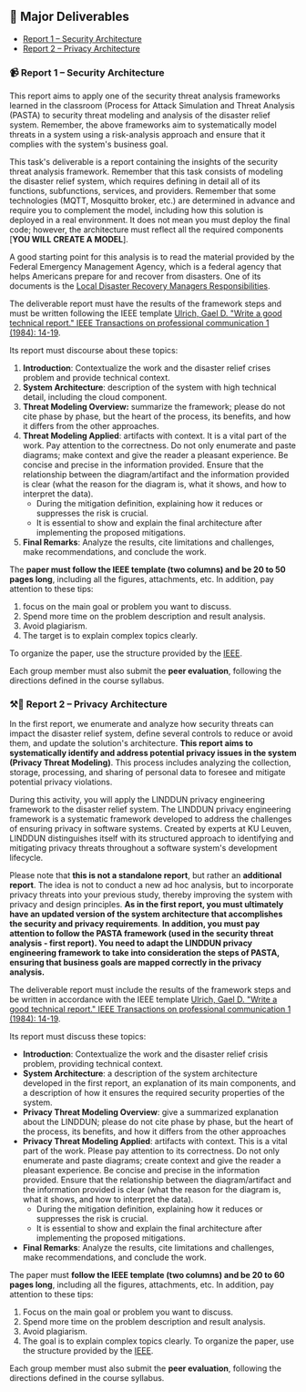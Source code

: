 ## 🎢 Major Deliverables

  * [Report 1 – Security Architecture](#rep1)
  * [Report 2 – Privacy Architecture](#rep2)


### 📹 Report 1 – Security Architecture  <a name = "rep1"></a>

This report aims to apply one of the security threat analysis frameworks learned in the classroom (Process for Attack Simulation and Threat Analysis (PASTA) to security threat modeling and analysis of the disaster relief system. Remember, the above frameworks aim to systematically model threats in a system using a risk-analysis approach and ensure that it complies with the system's business goal.

This task's deliverable is a report containing the insights of the security threat analysis framework. Remember that this task consists of modeling the disaster relief system, which requires defining in detail all of its functions, subfunctions, services, and providers. Remember that some technologies (MQTT, Mosquitto broker, etc.) are determined in advance and require you to complement the model, including how this solution is deployed in a real environment. It does not mean you must deploy the final code; however, the architecture must reflect all the required components [**YOU WILL CREATE A MODEL**].

A good starting point for this analysis is to read the material provided by the Federal Emergency Management Agency, which is a federal agency that helps Americans prepare for and recover from disasters. One of its documents is the [Local Disaster Recovery Managers Responsibilities](https://www.fema.gov/emergency-managers/national-preparedness/frameworks/community-recovery-management-toolkit/recovery-planning/local-disaster-recovery-managers-responsibilities).

The deliverable report must have the results of the framework steps and must be written following the IEEE template [Ulrich, Gael D. "Write a good technical report." IEEE Transactions on professional communication 1 (1984): 14-19](https://ieeexplore.ieee.org/abstract/document/6448763?casa_token=KhSLROZLNl0AAAAA:wwaG-hl135A6Ov_irj-cw9ghmWgOLv3jOltyvAQC7dQgvUCutuIds1RdVPQFjAGADLdKeQVD). 

Its report must discourse about these topics:
1.	**Introduction**: Contextualize the work and the disaster relief crises problem and provide technical context.
2.	**System Architecture**: description of the system with high technical detail, including the cloud component.
3.	**Threat Modeling Overview:** summarize the framework; please do not cite phase by phase, but the heart of the process, its benefits, and how it differs from the other approaches.
4.	**Threat Modeling Applied**: artifacts with context. It is a vital part of the work. Pay attention to the correctness. Do not only enumerate and paste diagrams; make context and give the reader a pleasant experience. Be concise and precise in the information provided. Ensure that the relationship between the diagram/artifact and the information provided is clear (what the reason for the diagram is, what it shows, and how to interpret the data).
    - During the mitigation definition, explaining how it reduces or suppresses the risk is crucial.
    - It is essential to show and explain the final architecture after implementing the proposed mitigations.
5.	**Final Remarks**: Analyze the results, cite limitations and challenges, make recommendations, and conclude the work.

The **paper must follow the IEEE template (two columns) and be 20 to 50 pages long**, including all the figures, attachments, etc. In addition, pay attention to these tips:
1.	focus on the main goal or problem you want to discuss.
2.	Spend more time on the problem description and result analysis.
3.	Avoid plagiarism.
4.	The target is to explain complex topics clearly.

To organize the paper, use the structure provided by the [IEEE](https://conferences.ieeeauthorcenter.ieee.org/write-your-paper/structure-your-paper/).

Each group member must also submit the **peer evaluation**, following the directions defined in the course syllabus.


### ⚒️💪 Report 2 – Privacy Architecture  <a name = "rep2"></a>

In the first report, we enumerate and analyze how security threats can impact the disaster relief system, define several controls to reduce or avoid them, and update the solution's architecture. **This report aims to systematically identify and address potential privacy issues in the system (Privacy Threat Modeling)**. This process includes analyzing the collection, storage, processing, and sharing of personal data to foresee and mitigate potential privacy violations.

During this activity, you will apply the LINDDUN privacy engineering framework to the disaster relief system. The LINDDUN privacy engineering framework is a systematic framework developed to address the challenges of ensuring privacy in software systems. Created by experts at KU Leuven, LINDDUN distinguishes itself with its structured approach to identifying and mitigating privacy threats throughout a software system's development lifecycle.

Please note that **this is not a standalone report**, but rather an **additional report**. The idea is not to conduct a new ad hoc analysis, but to incorporate privacy threats into your previous study, thereby improving the system with privacy and design principles. **As in the first report, you must ultimately have an updated version of the system architecture that accomplishes the security and privacy requirements**. **In addition, you must pay attention to follow the PASTA framework (used in the security threat analysis - first report). You need to adapt the LINDDUN privacy engineering framework to take into consideration the steps of PASTA, ensuring that business goals are mapped correctly in the privacy analysis.**

The deliverable report must include the results of the framework steps and be written in accordance with the IEEE template [Ulrich, Gael D. "Write a good technical report." IEEE Transactions on professional communication 1 (1984): 14-19](https://ieeexplore.ieee.org/abstract/document/6448763?casa_token=KhSLROZLNl0AAAAA:wwaG-hl135A6Ov_irj-cw9ghmWgOLv3jOltyvAQC7dQgvUCutuIds1RdVPQFjAGADLdKeQVD). 

Its report must discuss these topics:
- **Introduction**: Contextualize the work and the disaster relief crisis problem, providing technical context.
-	**System Architecture**: a description of the system architecture developed in the first report, an explanation of its main components, and a description of how it ensures the required security properties of the system.
-	**Privacy Threat Modeling Overview**: give a summarized explanation about the LINDDUN; please do not cite phase by phase, but the heart of the process, its benefits, and how it differs from the other approaches
-	**Privacy Threat Modeling Applied**: artifacts with context. This is a vital part of the work. Please pay attention to its correctness. Do not only enumerate and paste diagrams; create context and give the reader a pleasant experience. Be concise and precise in the information provided. Ensure that the relationship between the diagram/artifact and the information provided is clear (what the reason for the diagram is, what it shows, and how to interpret the data).
      - During the mitigation definition, explaining how it reduces or suppresses the risk is crucial.
      - It is essential to show and explain the final architecture after implementing the proposed mitigations.
-	**Final Remarks**: Analyze the results, cite limitations and challenges, make recommendations, and conclude the work.

The paper must **follow the IEEE template (two columns) and be 20 to 60 pages long**, including all the figures, attachments, etc. In addition, pay attention to these tips:
1.	Focus on the main goal or problem you want to discuss.
2.	Spend more time on the problem description and result analysis.
3.	Avoid plagiarism.
4. The goal is to explain complex topics clearly.
To organize the paper, use the structure provided by the [IEEE](https://conferences.ieeeauthorcenter.ieee.org/write-your-paper/structure-your-paper/).

Each group member must also submit the **peer evaluation**, following the directions defined in the course syllabus.
